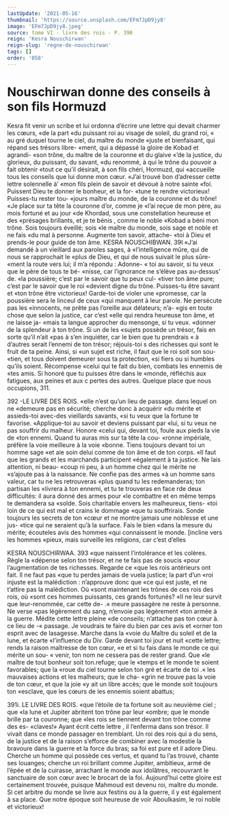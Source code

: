 ```yaml
---
lastUpdate: '2021-05-16'
thumbnail: 'https://source.unsplash.com/EFm7JpD9jy8'
image: 'EFm7JpD9jy8.jpeg'
source: tome VI - livre des rois - P. 390
reign: 'Kesra Nouschirwan'
reign-slug: 'regne-de-nouschirwan'
tags: []
order: '058'
---
```


# Nouschirwan donne des conseils à son fils Hormuzd

Kesra fit venir un scribe et lui ordonna d’écrire
une lettre qui devait charmer les cœurs, «de la part «du puissant roi au visage de soleil, du grand roi, « au gré duquel tourne le ciel, du maître du monde «juste et bienfaisant, qui répand ses trésors libre- «ment, qui a dépassé la gloire de Kobad et agrandi- «son trône, du maître de la couronne et du glaive «’de la justice, du glorieux, du puissant, du savant,
«du renommé, à qui le trône du pouvoir a fait obtenir
«tout ce qu’il désirait, à son fils chéri, Hormuzd, qui «accueille tous les conseils que lui donne mon cœur. «J’ai trouvé bon d’adresser cette lettre solennelle à’
«mon fils plein de savoir et dévoué à notre sainte
«foi. Puissent Dieu te donner le bonheur, et la for- «tune te rendre victorieux! Puisses-tu rester tou- «jours maître du monde, de la couronne et du trône!
«Je place sur ta tête la couronne d’or, comme je
«l’ai reçue de mon père, au mois fortuné et au jour
«de Khordad, sous une constellation heureuse et des «présages brillants, et je te bénis , comme le noble «Kobad a béni mon trône. Sois toujours éveillé; sois
«le maître du monde, sois sage et noble et ne fais «du mal à personne. Augmente ton savoir, attache- «toi à Dieu et prends-le pour guide de ton âme.
KESRA NOUSCHIBWAN. 39l «J’ai demandé à un vieillard aux paroles sages, à
«l’intelligence mûre, qui de nous se rapprochait le «plus de Dieu, et qui de nous suivait le plus sûre- «ment la route vers lui; il m’a répondu : Adonne-
« toi au savoir, si tu veux que le père de tous te bé- «nisse, car l’ignorance ne s’élève pas au-dessus’ de.
«la poussière; c’est par le savoir que tu peux cul- «tiver ton âme pure; c’est par le savoir que le roi «devient digne du trône. Puisses-tu être savant et «ton trône être victorieux! Garde-toi de violer une «promesse, car la poussière sera le linceul de ceux
«qui manquent à leur parole. Ne persécute pas les «innocents, ne prête pas l’oreille aux délateurs; n’a-
«gis en toute chose que selon la justice, car c’est «elle qui rendra heureuse ton âme, et ne laisse ja- «mais ta langue approcher du mensonge, si tu veux. «donner de la splendeur à ton trône. Si un de les «sujets possède un trésor, fais en sorte qu’il n’ait
«pas à s’en inquiéter, car le bien que tu prendrais
« à d’autres serait l’ennemi de ton trésor; réjouis-toi
s des richesses qui sont le fruit de ta peine. Ainsi, si «un sujet est riche, il faut que le roi soit son sou- «tien, et tous doivent demeurer sous ta protection, «si fiers ou si humbles qu’ils soient. Récompense
«celui qui te fait du bien, combats les ennemis de «tes amis. Si honoré que tu puisses être dans le «monde, réfléchis aux fatigues, aux peines et aux
c pertes des autres. Quelque place que nous occupions, 311.

392 -LE LIVRE DES ROIS.
«elle n’est qu’un lieu de passage. dans lequel on ne
«demeure pas en sécurité; cherche donc à acquérir
«du mérite et assieds-toi avec-des vieillards savants, «si tu veux que la fortune te favorise.
«Applique-toi au savoir et deviens puissant par «lui, si tu veux ne pas souffrir du malheur. Honore «celui qui, devant toi, foule aux pieds la vie de «ton ennemi. Quand tu auras mis sur ta tête la cou- «ronne impériale, préfère la voie meilleure à la voie «bonne. Tiens toujours devant toi un homme sage «et aie soin delui comme de ton âme et de ton corps. «Il faut que les grands et les marchands participent «également à ta justice. Ne lais attention, ni beau- «coup ni peu, à un homme chez qui le mérite ne «s’ajoute pas à la naissance. Ne confie pas des armes
«à un homme sans valeur, car tu ne les retrouveras «plus quand tu les redemanderas; ton partisan les «livrera à ton ennemi, et tu te trouveras en face rde deux difficultés: il aura donné des armes pour «le combattre et en même temps te demandera sa «solde. Sois charitable envers les malheureux, tiens- «toi loin de ce qui est mal et crains le dommage «que tu souffrirais. Sonde toujours les secrets de ton «cœur et ne montre jamais une noblesse et une jus- «tice qui ne seraient qu’à la surface. Fais le bien
«dans la mesure du mérite; écouteles avis des hommes
«qui connaissent le monde. [incline vers les hommes «pieux, mais surveille les religions, car c’est d’elles

KESRA NOUSCHIRWAA. 393 «que naissent l’intolérance et les colères. Règle la
«dépense selon ton trésor, et ne te fais pas de soucis «pour l’augmentation de tes richesses. Regarde ce «que les rois antérieurs ont fait. Il ne faut pas «que tu perdes jamais de vuela justice; la part d’un «roi injuste est la malédiction : n’approuve donc que «ce qui est juste, et ne t’attire pas la malédiction. Où «sont maintenant les trônes de ces rois des rois, où «sont ces hommes puissants, ces grands fortunés? «Il ne leur survit que leur-renommée, car cette de-
.« meure passagère ne reste à personne. Ne verse «pas légèrement du sang, n’envoie pas légèrement
«ton armée à la guerre. Médite cette lettre pleine «de conseils; n’attache pas ton cœur à. ce lieu de
-« passage. Je voudrais te faire du bien par ces avis et «orner ton esprit avec de lasagesse. Marche dans la «voie du Maître du soleil et de la lune, et écarte
«l’influence du Div. Garde devant toi jour et nuit «cette lettre; rends la raison maîtresse de ton cœur, «e et si tu fais dans le monde ce qui mérite un sou-
« venir, ton nom ne cessera pas de rester grand. Que «le maître de tout bonheur soit ton.refuge; que le «temps et le monde te soient favorables; que la «roue du ciel tourne selon ton gré et écarte de toi
.« les mauvaises actions et les malheurs; que le cha- «grin ne trouve pas la voie de ton cœur, et que la joie «y ait un libre accès; que le monde soit toujours ton «esclave, que les cœurs de les ennemis soient abattus;

391i. LE LIVRE DES ROIS.
«que l’étoile de ta fortune soit au neuvième ciel ; que
«la lune et Jupiter abritent ton trône par leur «ombre; que le monde brille par ta couronne; que «les rois se tiennent devant ton trône comme des es- «claves!»
Ayant écrit cette lettre , il l’enferma dans son trésor.
Il vivait dans ce monde passager en tremblant. Un roi des rois qui a du sens, de la justice et de la raison s’efforce de combiner avec la modestie la bravoure dans la guerre et la force du bras; sa foi est pure et il adore Dieu. Cherche un homme qui possède ces vertus, et quand tu l’as trouvé, chante ses louanges; cherche un roi brillant comme Jupiter, ambitieux, armé de l’épée et de la cuirasse, arrachant le monde
aux idolâtres, recouvrant le sanctuaire de son cœur avec le brocart de la foi. Aujourd’hui cette gloire est certainement trouvée, puisque Mahmoud est devenu roi, maître du monde. Si cet arbitre du monde se livre aux festins ou à la guerre, il y est également à sa place. Que notre époque soit heureuse de voir Aboulkasim, le roi noble et victorieux!
